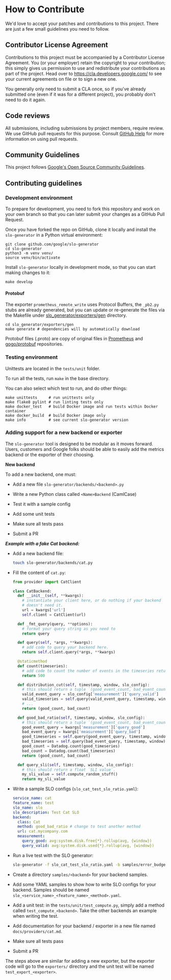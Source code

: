 # How to Contribute

We'd love to accept your patches and contributions to this project. There are
just a few small guidelines you need to follow.

## Contributor License Agreement

Contributions to this project must be accompanied by a Contributor License
Agreement. You (or your employer) retain the copyright to your contribution;
this simply gives us permission to use and redistribute your contributions as
part of the project. Head over to <https://cla.developers.google.com/> to see
your current agreements on file or to sign a new one.

You generally only need to submit a CLA once, so if you've already submitted one
(even if it was for a different project), you probably don't need to do it
again.

## Code reviews

All submissions, including submissions by project members, require review. We
use GitHub pull requests for this purpose. Consult
[GitHub Help](https://help.github.com/articles/about-pull-requests/) for more
information on using pull requests.

## Community Guidelines

This project follows [Google's Open Source Community
Guidelines](https://opensource.google/conduct/).

## Contributing guidelines

### Development environment

To prepare for development, you need to fork this repository and work on your
own branch so that you can later submit your changes as a GitHub Pull Request.

Once you have forked the repo on GitHub, clone it locally and install the `slo-generator` in a Python virtual environment:
```
git clone github.com/google/slo-generator
cd slo-generator
python3 -m venv venv/
source venv/bin/activate
```

Install `slo-generator` locally in development mode, so that you can start making changes to it:
```
make develop
```

#### Protobuf

The exporter `prometheus_remote_write` uses Protocol Buffers, the `_pb2.py` stubs are already generated, but you can update or re-generate the files via the Makefile under [slo_generator/exporters/gen](slo_generator/exporters/gen) directory.
```
cd slo_generator/exporters/gen
make generate # dependencies will by automatically download
```

Protobuf files (.proto) are copy of original files in [Prometheus](https://github.com/prometheus/prometheus) and [gogo/protobuf](https://github.com/gogo/protobuf) repositories.

### Testing environment
Unittests are located in the `tests/unit` folder.

To run all the tests, run `make` in the base directory.

You can also select which test to run, and do other things:
```
make unittests     # run unittests only
make flake8 pylint # run linting tests only
make docker_test   # build Docker image and run tests within Docker container
make docker_build  # build Docker image only
make info          # see current slo-generator version
```

### Adding support for a new backend or exporter

The `slo-generator` tool is designed to be modular as it moves forward.
Users, customers and Google folks should be able to easily add the metrics
backend or the exporter of their choosing.

**New backend**

To add a new backend, one must:

* Add a new file `slo-generator/backends/<backend>.py`

* Write a new Python class called `<Name>Backend` (CamlCase)

* Test it with a sample config

* Add some unit tests

* Make sure all tests pass

* Submit a PR

***Example with a fake Cat backend:***

* Add a new backend file:

  ```sh
  touch slo-generator/backends/cat.py
  ```

* Fill the content of `cat.py`:

  ```python
  from provider import CatClient

  class CatBackend:
    def __init__(self, **kwargs):
      # instantiate your client here, or do nothing if your backend
      # doesn't need it.
      url = kwargs['url']
      self.client = CatClient(url)

    def _fmt_query(query, **options):
      # format your query string as you need to
      return query

    def query(self, *args, **kwargs):
      # add code to query your backend here.
      return self.client.query(*args, **kwargs)

    @staticmethod
    def count(timeseries):
      # add code to count the number of events in the timeseries returned
      return 500

    def distribution_cut(self, timestamp, window, slo_config):
      # this should return a tuple `(good_event_count, bad_event_count)`
      valid_event_query = slo_config['measurement']['query_valid']
      valid_timeseries = self.query(valid_event_query, timestamp, window)
      # ...
      return (good_count, bad_count)

    def good_bad_ratio(self, timestamp, window, slo_config):
      # this should return a tuple `(good_event_count, bad_event_count)`
      good_event_query = kwargs['measurement']['query_good']
      bad_event_query = kwargs['measurement']['query_bad']
      good_timeseries = self.query(good_event_query, timestamp, window)
      bad_timeseries = self.query(bad_event_query, timestamp, window)
      good_count = Datadog.count(good_timeseries)
      bad_count = Datadog.count(bad_timeseries)
      return (good_count, bad_count)

    def query_sli(self, timestamp, window, slo_config):
      # this should return a float `SLI value`.
      my_sli_value = self.compute_random_stuff()
      return my_sli_value
  ```
* Write a sample SLO configs (`slo_cat_test_slo_ratio.yaml`):

  ```yaml
  service_name: cat
  feature_name: test
  slo_name: slo
  slo_description: Test Cat SLO
  backend:
    class: Cat
    method: good_bad_ratio # change to test another method
    url: cat.mycompany.com
    measurement:
      query_good: avg:system.disk.free{*}.rollup(avg, {window})
      query_valid: avg:system.disk.used{*}.rollup(avg, {window})
  ```

* Run a live test with the SLO generator:
  ```sh
  slo-generator -f slo_cat_test_slo_ratio.yaml -b samples/error_budget_target.yaml
  ```

* Create a directory `samples/<backend>` for your backend samples.

* Add some YAML samples to show how to write SLO configs for your backend. Samples should be named `slo_<service_name>_<feature_name>_<method>.yaml`.

* Add a unit test: in the `tests/unit/test_compute.py`, simply add a method called `test_compute_<backend>`. Take the other backends an example when
writing the test.

* Add documentation for your backend / exporter in a new file named `docs/providers/cat.md`.

* Make sure all tests pass

* Submit a PR

The steps above are similar for adding a new exporter, but the exporter code will go to the `exporters/` directory and the unit test will be named `test_export_<exporter>`.
